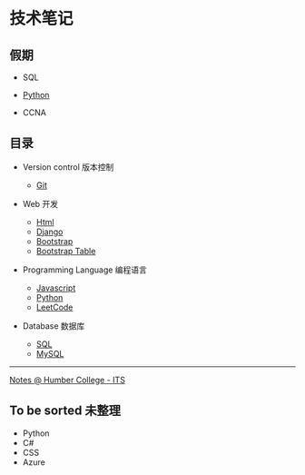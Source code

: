 # 技术笔记

## 假期

- SQL

- [Python](./Programming_Language/python/index.md)

- CCNA

## 目录

- Version control 版本控制

  - [Git](./Supportive_Tech/git/git_index.md)

- Web 开发

  - [Html](./Web_Develope/html/html_index.md)
  - [Django](./Web_Develope/django/django_index.md)
  - [Bootstrap](./Web_Develope/bootstrap/bootstrap_index.md)
  - [Bootstrap Table](./Web_Develope/bootstrap_table/bootstrap_table_index.md)

- Programming Language 编程语言

  - [Javascript](./Programming_Language/javascript/js_index.md)
  - [Python](./Programming_Language/python/index.md)
  - [LeetCode](./Leetcode/724.ipynb)

- Database 数据库
  - [SQL](https://simonangel-fong.github.io/SQL-Tutorial/)
  - [MySQL](./Database/mysql/mysql_index.md)

---

[Notes @ Humber College - ITS](https://simonangel-fong.github.io/Humber_ITS_Note/)

## To be sorted 未整理

- Python
- C#
- CSS
- Azure
